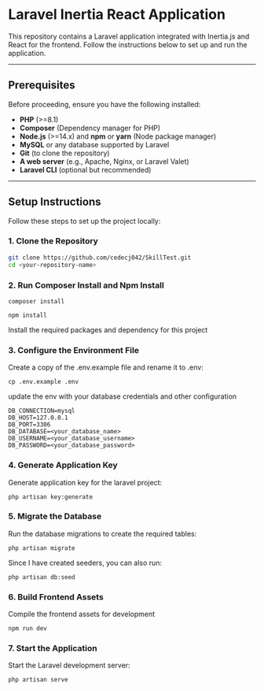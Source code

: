 # Laravel Inertia React Application

This repository contains a Laravel application integrated with Inertia.js and React for the frontend. Follow the instructions below to set up and run the application.

---

## Prerequisites

Before proceeding, ensure you have the following installed:

- **PHP** (>=8.1)
- **Composer** (Dependency manager for PHP)
- **Node.js** (>=14.x) and **npm** or **yarn** (Node package manager)
- **MySQL** or any database supported by Laravel
- **Git** (to clone the repository)
- **A web server** (e.g., Apache, Nginx, or Laravel Valet)
- **Laravel CLI** (optional but recommended)

---

## Setup Instructions

Follow these steps to set up the project locally:

### 1. Clone the Repository

```bash
git clone https://github.com/cedecj042/SkillTest.git
cd <your-repository-name>
```

### 2. Run Composer Install and Npm Install 

```
composer install
``` 
```
npm install
```
Install the required packages and dependency for this project

### 3. Configure the Environment File

Create a copy of the .env.example file and rename it to .env:
```
cp .env.example .env
```

update the env with your database credentials and other configuration
```
DB_CONNECTION=mysql
DB_HOST=127.0.0.1
DB_PORT=3306
DB_DATABASE=<your_database_name>
DB_USERNAME=<your_database_username>
DB_PASSWORD=<your_database_password>
```


### 4. Generate Application Key

Generate application key for the laravel project:
```
php artisan key:generate
```

### 5. Migrate the Database

Run the database migrations to create the required tables:
```
php artisan migrate
```

Since I have created seeders, you can also run:
```
php artisan db:seed
```

### 6. Build Frontend Assets
Compile the frontend assets for development
```
npm run dev
```

### 7. Start the Application
Start the Laravel development server:
```
php artisan serve
```